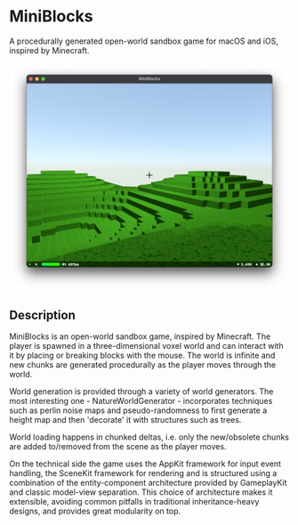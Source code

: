 # MiniBlocks

A procedurally generated open-world sandbox game for macOS and iOS, inspired by Minecraft.

![Screenshot](screenshot.png)

## Description

MiniBlocks is an open-world sandbox game, inspired by Minecraft. The player is spawned in a three-dimensional voxel world and can interact with it by placing or breaking blocks with the mouse. The world is infinite and new chunks are generated procedurally as the player moves through the world.

World generation is provided through a variety of world generators. The most interesting one - NatureWorldGenerator - incorporates techniques such as perlin noise maps and pseudo-randomness to first generate a height map and then 'decorate' it with structures such as trees.

World loading happens in chunked deltas, i.e. only the new/obsolete chunks are added to/removed from the scene as the player moves.

On the technical side the game uses the AppKit framework for input event handling, the SceneKit framework for rendering and is structured using a combination of the entity-component architecture provided by GameplayKit and classic model-view separation. This choice of architecture makes it extensible, avoiding common pitfalls in traditional inheritance-heavy designs, and provides great modularity on top.

